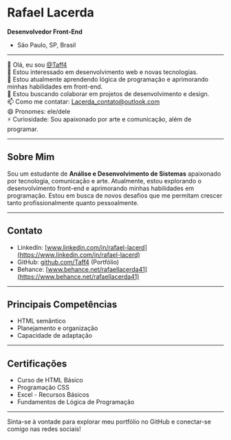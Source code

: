 # Rafael Lacerda

**Desenvolvedor Front-End** 
 - São Paulo, SP, Brasil  

---

👋 Olá, eu sou [@Taff4](https://github.com/Taff4)  
👀 Estou interessado em desenvolvimento web e novas tecnologias.  
🌱 Estou atualmente aprendendo lógica de programação e aprimorando minhas habilidades em front-end.  
💞️ Estou buscando colaborar em projetos de desenvolvimento e design.  
📫 Como me contatar: [Lacerda_contato@outlook.com](mailto:Lacerda_contato@outlook.com)  
😄 Pronomes: ele/dele  
⚡ Curiosidade: Sou apaixonado por arte e comunicação, além de programar.  

---

## Sobre Mim
Sou um estudante de **Análise e Desenvolvimento de Sistemas** apaixonado por tecnologia, comunicação e arte. Atualmente, estou explorando o desenvolvimento front-end e aprimorando minhas habilidades em programação. Estou em busca de novos desafios que me permitam crescer tanto profissionalmente quanto pessoalmente.

---

## Contato
- LinkedIn: [www.linkedin.com/in/rafael-lacerd](https://www.linkedin.com/in/rafael-lacerd)
- GitHub: [github.com/Taff4](https://github.com/Taff4) (Portfólio)
- Behance: [www.behance.net/rafaellacerda41](https://www.behance.net/rafaellacerda41)

---

## Principais Competências
- HTML semântico
- Planejamento e organização
- Capacidade de adaptação

---

## Certificações
- Curso de HTML Básico
- Programação CSS
- Excel - Recursos Básicos
- Fundamentos de Lógica de Programação

---

Sinta-se à vontade para explorar meu portfólio no GitHub e conectar-se comigo nas redes sociais!

